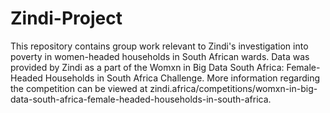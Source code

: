# Zindi-Project
This repository contains group work relevant to Zindi's investigation into poverty in women-headed households in South African wards. Data was provided by Zindi
as a part of the Womxn in Big Data South Africa: Female-Headed Households in South Africa Challenge. More information regarding the competition can be viewed at zindi.africa/competitions/womxn-in-big-data-south-africa-female-headed-households-in-south-africa. 

